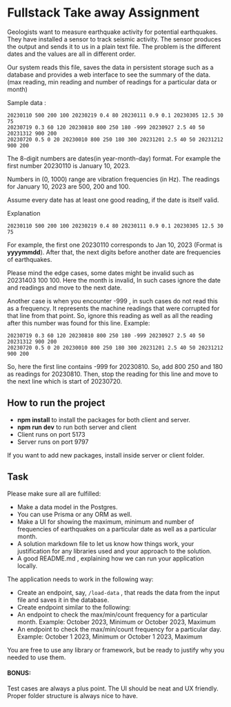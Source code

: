 # Fullstack Take away Assignment

Geologists want to measure earthquake activity for potential earthquakes. They have installed a sensor to track seismic activity. The sensor produces the output and sends it to us in a plain text file. The problem is the different dates and the values are all in different order.

Our system reads this file, saves the data in persistent storage such as a database and provides a web interface to see the summary of the data. (max reading, min reading and number of readings for a particular data or month)

Sample data :

```
20230110 500 200 100 20230219 0.4 80 20230111 0.9 0.1 20230305 12.5 30 75
20230719 0.3 60 120 20230810 800 250 180 -999 20230927 2.5 40 50 20231312 900 200
20230720 0.5 0 20 20230010 800 250 180 300 20231201 2.5 40 50 20231212 900 200
```

The 8-digit numbers are dates(in year-month-day) format. For example the first number 20230110 is January 10, 2023.

Numbers in (0, 1000) range are vibration frequencies (in Hz). The readings for January 10, 2023 are 500, 200 and 100.

Assume every date has at least one good reading, if the date is itself valid.

Explanation

```
20230110 500 200 100 20230219 0.4 80 20230111 0.9 0.1 20230305 12.5 30 75
```

For example, the first one 20230110 corresponds to Jan 10, 2023 (Format is **yyyymmdd**). After that, the next digits before another date are frequencies of earthquakes.

Please mind the edge cases, some dates might be invalid such as 20231403 100 100. Here the month is invalid, In such cases ignore the date and readings and move to the next date.

Another case is when you encounter -999 , in such cases do not read this as a frequency. It represents the machine readings that were corrupted for that line from that point. So, ignore this reading as well as all the reading after this number was found for this line.
Example:

```
20230719 0.3 60 120 20230810 800 250 180 -999 20230927 2.5 40 50 20231312 900 200
20230720 0.5 0 20 20230010 800 250 180 300 20231201 2.5 40 50 20231212 900 200
```

So, here the first line contains -999 for 20230810. So, add 800 250 and 180 as readings for 20230810. Then, stop the reading for this line and move to the next line which is start of 20230720.

## How to run the project

- **npm install** to install the packages for both client and server.
- **npm run dev** to run both server and client
- Client runs on port 5173
- Server runs on port 9797

If you want to add new packages, install inside server or client folder.

## Task

Please make sure all are fulfilled:

- Make a data model in the Postgres.
- You can use Prisma or any ORM as well.
- Make a UI for showing the maximum, minimum and number of frequencies of earthquakes on a particular date as well as a particular month.
- A solution markdown file to let us know how things work, your justification for any libraries used and your approach to the solution.
- A good README.md , explaining how we can run your application locally.

The application needs to work in the following way:

- Create an endpoint, say, `/load-data` , that reads the data from the input file and saves it in the database.
- Create endpoint similar to the following:
- An endpoint to check the max/min/count frequency for a particular month. Example: October 2023, Minimum or October 2023, Maximum
- An endpoint to check the max/min/count frequency for a particular day. Example: October 1 2023, Minimum or October 1 2023, Maximum

You are free to use any library or framework, but be ready to justify why you needed to use them.

#### BONUS:

Test cases are always a plus point.
The UI should be neat and UX friendly.
Proper folder structure is always nice to have.
